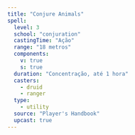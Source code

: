 ```yaml
---
title: "Conjure Animals"
spell:
  level: 3
  school: "conjuration"
  castingTime: "Ação"
  range: "18 metros"
  components:
    v: true
    s: true
  duration: "Concentração, até 1 hora"
  casters:
    - druid
    - ranger
  type:
    - utility
  source: "Player's Handbook"
  upcast: true
---
```

